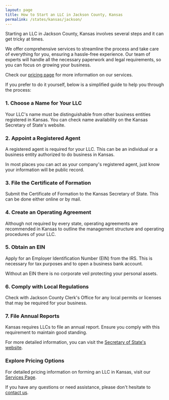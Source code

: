```yaml
---
layout: page
title: How to Start an LLC in Jackson County, Kansas
permalink: /states/kansas/jackson/
---
```


<p>Starting an LLC in Jackson County, Kansas involves several steps and it can get tricky at times.</p>

<p>We offer comprehensive services to streamline the process and take care of everything for you, ensuring a hassle-free experience. Our team of experts will handle all the necessary paperwork and legal requirements, so you can focus on growing your business.</p>

<p>Check our <a href="/services/">pricing page</a> for more information on our services.</p>

<p>If you prefer to do it yourself, below is a simplified guide to help you through the process:</p>

<h3>1. Choose a Name for Your LLC</h3>
<p>Your LLC's name must be distinguishable from other business entities registered in Kansas. You can check name availability on the Kansas Secretary of State's website.</p>

<h3>2. Appoint a Registered Agent</h3>
<p>A registered agent is required for your LLC. This can be an individual or a business entity authorized to do business in Kansas.</p>

<p>In most places you can act as your company's registered agent, just know your information will be public record.<p>

<h3>3. File the Certificate of Formation</h3>
<p>Submit the Certificate of Formation to the Kansas Secretary of State. This can be done either online or by mail.</p>

<h3>4. Create an Operating Agreement</h3>
<p>Although not required by every state, operating agreements are recommended in Kansas to outline the management structure and operating procedures of your LLC.</p>

<h3>5. Obtain an EIN</h3>
<p>Apply for an Employer Identification Number (EIN) from the IRS. This is necessary for tax purposes and to open a business bank account.</p>

<p>Without an EIN there is no corporate veil protecting your personal assets.</p>

<h3>6. Comply with Local Regulations</h3>
<p>Check with Jackson County Clerk's Office for any local permits or licenses that may be required for your business.</p>

<h3>7. File Annual Reports</h3>
<p>Kansas requires LLCs to file an annual report. Ensure you comply with this requirement to maintain good standing.</p>

<p>For more detailed information, you can visit the <a href="https://sos.ks.gov/businesses/businesses.html">Secretary of State's website</a>.</p>

<h3>Explore Pricing Options</h3>
<p>For detailed pricing information on forming an LLC in Kansas, visit our <a href="/services/">Services Page</a>.</p>
<p>If you have any questions or need assistance, please don't hesitate to <a href="https://www.businessinitiative.org/contact/" target="_blank">contact us</a>.</p>
